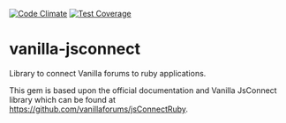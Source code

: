 [![Code Climate](https://codeclimate.com/github/corthmann/vanilla-jsconnect/badges/gpa.svg)](https://codeclimate.com/github/corthmann/vanilla-jsconnect)
[![Test Coverage](https://codeclimate.com/github/corthmann/vanilla-jsconnect/badges/coverage.svg)](https://codeclimate.com/github/corthmann/vanilla-jsconnect)

# vanilla-jsconnect
Library to connect Vanilla forums to ruby applications.

This gem is based upon the official documentation and Vanilla JsConnect library which can be found at https://github.com/vanillaforums/jsConnectRuby.